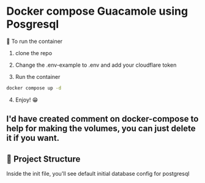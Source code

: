 # Docker compose Guacamole using Posgresql

🧞 To run the container

1. clone the repo 

2. Change the .env-example to .env and add your cloudflare token

3. Run the container
```sh
docker compose up -d
```

4. Enjoy! 😁

## I'd have created comment on docker-compose to help for making the volumes, you can just delete it if you want.

## 🚀 Project Structure

Inside the init file, you'll see default initial database config for postgresql

